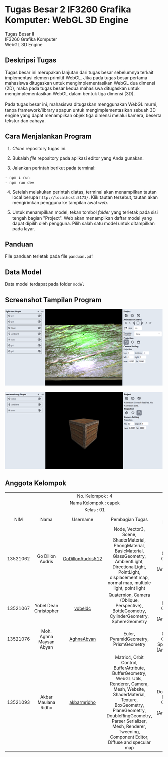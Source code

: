 # Tugas Besar 2 IF3260 Grafika Komputer: WebGL 3D Engine
Tugas Besar II <br>
IF3260 Grafika Komputer <br>
WebGL 3D Engine

## Deskripsi Tugas <a name="desc"></a>
Tugas besar ini merupakan lanjutan dari tugas besar sebelumnya terkait implementasi elemen primitif WebGL. Jika pada tugas besar pertama mahasiswa ditugaskan untuk mengimplementasikan WebGL dua dimensi (2D), maka pada tugas besar kedua mahasiswa ditugaskan untuk mengimplementasikan WebGL dalam bentuk tiga dimensi (3D).
<br>
<br>
Pada tugas besar ini, mahasiswa ditugaskan menggunakan WebGL murni, tanpa framework/library apapun untuk mengimplementasikan sebuah 3D engine yang dapat menampilkan objek tiga dimensi melalui kamera, beserta tekstur dan cahaya.

## Cara Menjalankan Program <a name="run"></a>
1) _Clone_ repository tugas ini.

2) Bukalah _file_ repository pada aplikasi editor yang Anda gunakan.

3) Jalankan perintah berikut pada terminal:
```
- npm i run
- npm run dev
```
4) Setelah melakukan perintah diatas, terminal akan menampilkan tautan local berupa ``http://localhost:5173/``. Klik tautan tersebut, tautan akan mengirimkan pengguna ke tampilan awal _web_.

5) Untuk menampilkan model, tekan tombol _folder_ yang terletak pada sisi tengah bagian "Project". Web akan menampilkan daftar model yang dapat dipilih oleh pengguna. Pilih salah satu model untuk ditampilkan pada layar.

## Panduan

File panduan terletak pada file `panduan.pdf`

## Data Model

Data model terdapat pada folder `model`

## Screenshot Tampilan Program <a name="ss-program"></a>
![alt text](image.png)
<br>
<br>
![alt text](image-1.png)

## Anggota Kelompok <a name="member"></a>
<table>
  <tr>
    <td align="center" colspan="5">No. Kelompok : 4</td>
  </tr>
  <tr>
    <td align="center" colspan="5">Nama Kelompok : capek</td>
  </tr>
  <tr>
    <td align="center" colspan="5">Kelas : 01</td>
  </tr>
  <tr>
    <td align="center">NIM</td>
    <td align="center">Nama</td>
    <td align="center">Username</td>
    <td align="center">Pembagian Tugas</td>
    <td align="center">Spek Pribadi</td>
  </tr>
  <tr>
    <td align="center">13521062</td>
    <td align="center">Go Dillon Audris</td>
    <td align="center"><a href=https://github.com/GoDillonAudris512>GoDillonAudris512</a></td>
    <td align="center">Node, Vector3, Scene, ShaderMaterial, PhongMaterial, BasicMaterial, GlassGeometry, AmbientLight, DirectionalLight, PointLight, displacement map, normal map, multiple light, point light</td>
    <td align="center">Glass (Hollow Object), Sheep (Articulated)</td>
  </tr>
  <tr>
    <td align="center">13521067</td>
    <td align="center">Yobel Dean Christopher</td>
    <td align="center"><a href=https://github.com/yobeldc>yobeldc</a></td>
    <td align="center">Quaternion, Camera (Oblique, Perspective), BottleGeometry, CylinderGeometry, SphereGeometry</td>
    <td align="center">Tube (Hollow Object), Piano (Articulated)</td>
  </tr>
  <tr>
    <td align="center">13521076</td>
    <td align="center">Moh. Aghna Maysan Abyan</td>
    <td align="center"><a href=https://github.com/AghnaAbyan>AghnaAbyan</a></td>
    <td align="center">Euler, PyramidGeometry, PrismGeometry</td>
    <td align="center">Bottle (Hollow Object), Spongebob (Articulated)</td>
  </tr>
  <tr>
    <td align="center">13521093</td>
    <td align="center">Akbar Maulana Ridho</td>
    <td align="center"><a href=https://github.com/akbarmridho>akbarmridho</a></td>
    <td align="center">Matrix4, Orbit Control, BufferAttribute, BufferGeometry, WebGL Utils, Renderer, Camera, Mesh, Website, ShaderMaterial, Texture, BoxGeometry, PlaneGeometry, DoubleRingGeometry, Parser Serializer, Mesh, Renderer, Tweening, Component Editor, Diffuse and specular map</td> 
    <td align="center">Double Ring (Hollow Object), Tank (Articulated)</td>
  </tr>
</table>
